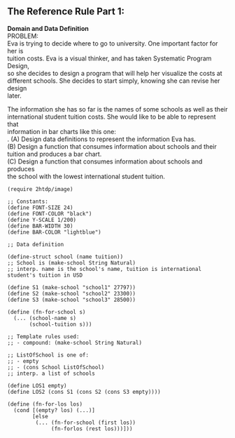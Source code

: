## The Reference Rule Part 1:  
**Domain and Data Definition**  
PROBLEM:  
Eva is trying to decide where to go to university. One important factor for her is   
tuition costs. Eva is a visual thinker, and has taken Systematic Program Design,   
so she decides to design a program that will help her visualize the costs at   
different schools. She decides to start simply, knowing she can revise her design  
later.  

The information she has so far is the names of some schools as well as their   
international student tuition costs. She would like to be able to represent that  
information in bar charts like this one:  
 .
(A) Design data definitions to represent the information Eva has.  
(B) Design a function that consumes information about schools and their  
    tuition and produces a bar chart.  
(C) Design a function that consumes information about schools and produces   
    the school with the lowest international student tuition.  
```racket
(require 2htdp/image)

;; Constants:
(define FONT-SIZE 24)
(define FONT-COLOR "black")
(define Y-SCALE 1/200)
(define BAR-WIDTH 30)
(define BAR-COLOR "lightblue")

;; Data definition

(define-struct school (name tuition))
;; School is (make-school String Natural)
;; interp. name is the school's name, tuition is international student's tuition in USD

(define S1 (make-school "school1" 27797))
(define S2 (make-school "school2" 23300))
(define S3 (make-school "school3" 28500))

(define (fn-for-school s)
  (... (school-name s)
       (school-tuition s)))

;; Template rules used:
;; - compound: (make-school String Natural)

;; ListOfSchool is one of:
;; - empty
;; - (cons School ListOfSchool)
;; interp. a list of schools

(define LOS1 empty)
(define LOS2 (cons S1 (cons S2 (cons S3 empty))))

(define (fn-for-los los)
  (cond [(empty? los) (...)] 
        [else
         (... (fn-for-school (first los))
              (fn-forlos (rest los)))]))
```
